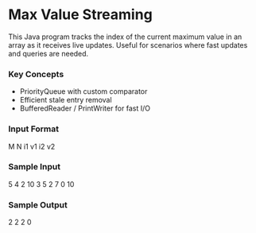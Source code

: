 # Max Value Streaming

This Java program tracks the index of the current maximum value in an array as it receives live updates. Useful for scenarios where fast updates and queries are needed.

### Key Concepts
- PriorityQueue with custom comparator
- Efficient stale entry removal
- BufferedReader / PrintWriter for fast I/O

### Input Format
M N
i1 v1
i2 v2

### Sample Input
5 4
2 10
3 5
2 7
0 10


### Sample Output
2
2
2
0

